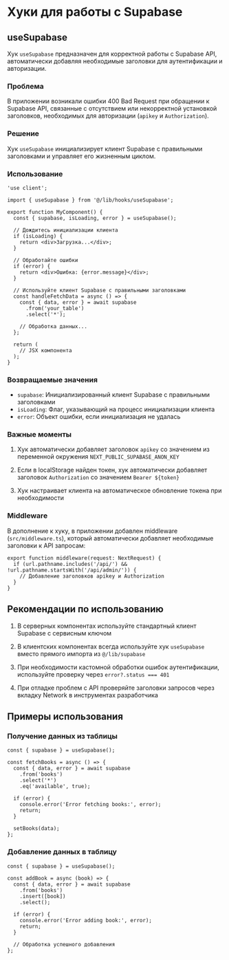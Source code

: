 # Хуки для работы с Supabase

## useSupabase

Хук `useSupabase` предназначен для корректной работы с Supabase API, автоматически добавляя необходимые заголовки для аутентификации и авторизации.

### Проблема

В приложении возникали ошибки 400 Bad Request при обращении к Supabase API, связанные с отсутствием или некорректной установкой заголовков, необходимых для авторизации (`apikey` и `Authorization`).

### Решение

Хук `useSupabase` инициализирует клиент Supabase с правильными заголовками и управляет его жизненным циклом.

### Использование

```tsx
'use client';

import { useSupabase } from '@/lib/hooks/useSupabase';

export function MyComponent() {
  const { supabase, isLoading, error } = useSupabase();
  
  // Дождитесь инициализации клиента
  if (isLoading) {
    return <div>Загрузка...</div>;
  }
  
  // Обработайте ошибки
  if (error) {
    return <div>Ошибка: {error.message}</div>;
  }
  
  // Используйте клиент Supabase с правильными заголовками
  const handleFetchData = async () => {
    const { data, error } = await supabase
      .from('your_table')
      .select('*');
    
    // Обработка данных...
  };
  
  return (
    // JSX компонента
  );
}
```

### Возвращаемые значения

- `supabase`: Инициализированный клиент Supabase с правильными заголовками
- `isLoading`: Флаг, указывающий на процесс инициализации клиента
- `error`: Объект ошибки, если инициализация не удалась

### Важные моменты

1. Хук автоматически добавляет заголовок `apikey` со значением из переменной окружения `NEXT_PUBLIC_SUPABASE_ANON_KEY`

2. Если в localStorage найден токен, хук автоматически добавляет заголовок `Authorization` со значением `Bearer ${token}`

3. Хук настраивает клиента на автоматическое обновление токена при необходимости

### Middleware

В дополнение к хуку, в приложении добавлен middleware (`src/middleware.ts`), который автоматически добавляет необходимые заголовки к API запросам:

```tsx
export function middleware(request: NextRequest) {
  if (url.pathname.includes('/api/') && !url.pathname.startsWith('/api/admin/')) {
    // Добавление заголовков apikey и Authorization
  }
}
```

## Рекомендации по использованию

1. В серверных компонентах используйте стандартный клиент Supabase с сервисным ключом

2. В клиентских компонентах всегда используйте хук `useSupabase` вместо прямого импорта из `@/lib/supabase`

3. При необходимости кастомной обработки ошибок аутентификации, используйте проверку через `error?.status === 401`

4. При отладке проблем с API проверяйте заголовки запросов через вкладку Network в инструментах разработчика

## Примеры использования

### Получение данных из таблицы

```tsx
const { supabase } = useSupabase();

const fetchBooks = async () => {
  const { data, error } = await supabase
    .from('books')
    .select('*')
    .eq('available', true);
    
  if (error) {
    console.error('Error fetching books:', error);
    return;
  }
  
  setBooks(data);
};
```

### Добавление данных в таблицу

```tsx
const { supabase } = useSupabase();

const addBook = async (book) => {
  const { data, error } = await supabase
    .from('books')
    .insert([book])
    .select();
    
  if (error) {
    console.error('Error adding book:', error);
    return;
  }
  
  // Обработка успешного добавления
};
```
